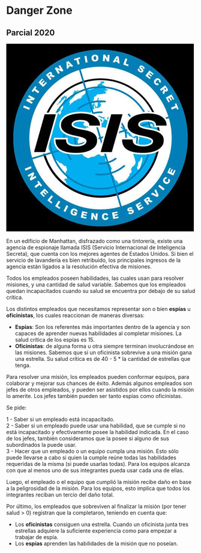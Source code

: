 # Danger Zone
## Parcial 2020

![](DangerZone.jpg)

En un edificio de Manhattan, disfrazado como una tintorería, existe una agencia de espionaje llamada ISIS (Servicio Internacional de Inteligencia Secreta), que cuenta con los mejores agentes de Estados Unidos. Si bien el servicio de lavandería es bien retribuido, los principales ingresos de la agencia están ligados a la resolución efectiva de misiones.

Todos los empleados poseen habilidades, las cuales usan para resolver misiones, y una cantidad de salud variable. Sabemos que los empleados quedan incapacitados cuando su salud se encuentra por debajo de su salud crítica.

Los distintos empleados que necesitamos representar son o bien **espías** u **oficinistas**, los cuales reaccionan de maneras diversas:

- **Espías**: Son los referentes más importantes dentro de la agencia y son capaces de aprender nuevas habilidades al completar misiones.
La salud crítica de los espías es 15.
- **Oficinistas**: de alguna forma u otra siempre terminan involucrándose en las misiones. Sabemos que si un oficinista sobrevive a una misión gana una estrella.
Su salud crítica es de 40 - 5 * la cantidad de estrellas que tenga.

Para resolver una misión, los empleados pueden conformar equipos, para colaborar y mejorar sus chances de éxito. Además algunos empleados son jefes de otros empleados, y pueden ser asistidos por ellos cuando la misión lo amerite. Los jefes también pueden ser tanto espías como oficinistas.

Se pide:

1 - Saber si un empleado está incapacitado.<br>
2 - Saber si un empleado puede usar una habilidad, que se cumple si no está incapacitado y efectivamente posee la habilidad indicada. En el caso de los jefes, también consideramos que la posee si alguno de sus subordinados la puede usar.<br>
3 - Hacer que un empleado o un equipo cumpla una misión. Esto sólo puede llevarse a cabo si quien la cumple reúne todas las habilidades requeridas de la misma (si puede usarlas todas). Para los equipos alcanza con que al menos uno de sus integrantes pueda usar cada una de ellas.

Luego, el empleado o el equipo que cumplió la misión recibe daño en base a la peligrosidad de la misión. Para los equipos, esto implica que todos los integrantes reciban un tercio del daño total.

Por último, los empleados que sobreviven al finalizar la misión (por tener salud > 0) registran que la completaron, teniendo en cuenta que:
- Los **oficinistas** consiguen una estrella. Cuando un oficinista junta tres estrellas adquiere la suficiente experiencia como para empezar a trabajar de espía.
- Los **espías** aprenden las habilidades de la misión que no poseían.
